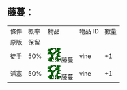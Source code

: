 ## 藤蔓：

<table>
	<tablebody>
		<tr>
			<td>條件</td>
			<td>概率</td>
			<td>物品</td>
			<td>物品 ID</td>
			<td>數量</td>
		</tr>
		<tr>
			<td>原版</td>
			<td>保留</td>
			<td></td>
			<td></td>
			<td></td>
		</tr>
		<tr>
			<td>徒手</td>
			<td>50%</td>
			<td><img src="./mc_icon/decorations/vine.png">藤蔓</td>
			<td>vine</td>
			<td>+1</td>
		</tr>
		<tr>
			<td>活塞</td>
			<td>50%</td>
			<td><img src="./mc_icon/decorations/vine.png">藤蔓</td>
			<td>vine</td>
			<td>+1</td>
		</tr>
	</tablebody>
</table>